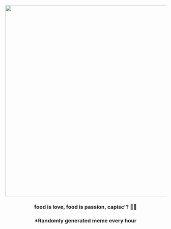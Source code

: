 <p align="center">
        <img src="https://i.redd.it/fim8mcpm7tc91.jpg" width="600" height="600">
        </p>
        <h3 align="center">food is love, food is passion, capisc'? 🤌🏻</h3>
        <h3 align="center">*Randomly generated meme every hour</h3>
    